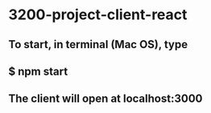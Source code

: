 # 3200-project-client-react
##  To start, in terminal (Mac OS), type 
## $ npm start
## The client will open at localhost:3000
